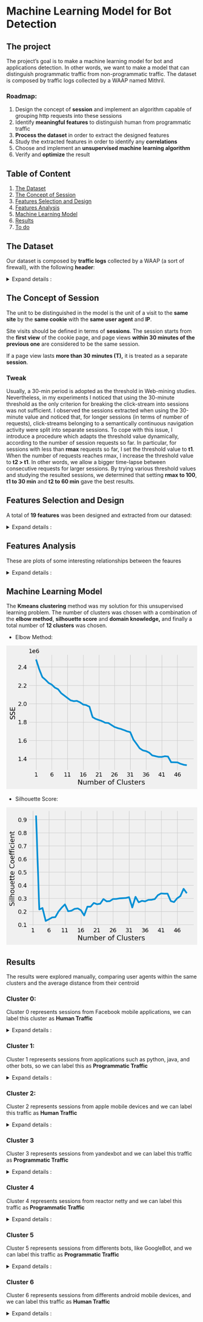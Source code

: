 # Machine Learning Model for Bot Detection

## The project
The project’s goal is to make a machine learning model for bot and applications detection. In other words, we want to make a model that can distinguish programmatic traffic from non-programmatic traffic. The dataset is composed by traffic logs collected by a WAAP named Mithril.

### Roadmap:

1. Design the concept of **session** and implement an algorithm capable of grouping http requests into these sessions
2. Identify **meaningful features** to distinguish human from programmatic traffic
3. **Process the dataset** in order to extract the designed features
4. Study the extracted features in order to identify any **correlations** 
5. Choose and implement an **unsupervised machine learning algorithm**
6. Verify and **optimize** the result 


## Table of Content

1. [The Dataset](#the-dataset)
2. [The Concept of Session](#the-concept-of-session)
3. [Features Selection and Design](#features-selection-and-design)
4. [Features Analysis](#features-analysis)
5. [Machine Learning Model](#machine-learning-model)
6. [Results](#results)
7. [To do]()


## The Dataset

Our dataset is composed by <b>traffic logs</b> collected by a WAAP (a sort of firewall), with the following <b>header</b>:
<details> 

<summary>  Expand details : </summary>


* **Timestamp** - The log's timestamp
  - *for example* Mar 24, 2023 @ 17:07:41.000
* **index** - Elastic search index
  - *for example* .ds-waap-logs-2023.03.23-000344
* **customer** - The name of the waap's customer
  - *for example* McDonald
* **Geoip.city_name** - The name of the client's city (ip)
  - *for example* Rome
* **Geoip.continent_name** - The name of the client's continent (ip)
  - *for example* Europe
* **Geoip.country_code2** - The country code of the client (ip)
  - *for example* IT
* **Geoip.country_name** - The country name of the client (ip)
  - *for example* Italy
* **Geoip.region_iso_code** - The iso_code of the client(ip)
  - *for example* IT-RM
* **Geoip.location** - The coordinates of the client (ip)
  - *for example* POINT(12.6843 56.1188)
* **Nodename** - The elasticsearch's node
  - *for example* ip-10-0-4-154.eu-central-1.compute.internal
* **Real_client_ip** - The client's ip
  - *for example* 134.30.168.24
* **service-id** - ID of a customer service
  - *for example* 54fd94af-c2b7-492a-bd6d-617f36bfd0b2

* **transaction.producer.components** - Components of the transaction producer
  - *for example* OWASP_CRS/3.4.0-dev
* **transaction.producer.secrules_engine** - Status of the security rules engine
  - *for example* Enabled
* **transaction.request.body** - Request body content
  - *for example* (empty)
* **transaction.request.headers_json** - Request headers in JSON format, 
  - *for example* {"user-agent": "Mozilla/5.0 (Windows NT 10.0; Win64; x64) AppleWebKit/537.36 (KHTML, like Gecko) Chrome/111.0.0.0 Safari/537.36", "X-Forwarded-Proto": "https", "sec-fetch-site": "same-site", "access-control-request-headers": "authorization,storecode", "accept": "/", "access-control-request-method": "GET", "origin": "blablabla.cloud.customername.it", "sec-fetch-mode": "cors", "X-Amzn-Trace-Id": "Root=1-641dcacd-65d99e7800477fab69c2742e", "Host": "blablablabla.cloud.customername.it", "X-Forwarded-Port": "443", "referer": "blablabla.cloud.customername.it/", "X-Forwarded-For": "44.243.254.234", "sec-fetch-dest": "empty", "accept-encoding": "gzip, deflate, br", "accept-language": "it-IT,it;q=0.9,en-US;q=0.8,en;q=0.7"}
* **transaction.request.headers_map.content-lenght** - Content length of the request headers map
  - *for example*: 593
* **transaction.request.headers_map_content-type** - Content type of the request headers map
  - *for example*: application/json
* **transaction.request.headers_map.host** - Host in the request headers
  - *for example*: blablabla.cloud.customer.it
* **transaction.request.headers_map.origin** - Origin in the request headers
  - *for example* -
* **transaction.request.headers_map.referer** - Referer in the request headers map
  - *for example* -
* **transaction.request.headers_map.user-agent** - User agent in the request headers
  -  *for example* Amazon-Route53-Health-Check-Service (ref 293dce71-3b67-498f-bd2c-4564e152a418; report amzn.to/1vsLAci)
* **transaction.request.headers_map.x-forwarded-for** - X-Forwarded-For in the request headers map
  - *for example* 44.253.252.234
* **transaction.request.headers_map.x-forwarded-port** - X-Forwarded-Port in the request headers map
  - *for example* 443
* **transaction.request.headers_map.x-forwarded-proto** - X-Forwarded-Proto in the request headers map
  - *for example* https
* **transaction.request.http_version** - HTTP version of the request
  - *for example* 1.1
* **transaction.request.method** - HTTP method of the request
  - *for example* GET
* **transaction.request.uri** - URI of the request
  - *for example* /v1/craftsmen?storeCode=001
* **transaction.request.uri_path** - Path of the URI in the request
  - *for example* /v1/craftsmen
* **transaction.response.body** - Response body content
  - *for example* (empty)
* **transaction.reponse.headers_json** - Response headers in JSON format, 
  - *for example* {"X-waap-Webapp-Group": "pub", "X-waap-Upstream-Latency": "5", "ETag": "W/\"2-vyGp6PvFi4sFtPoIWeDReyIC8\"", "Connection": "keep-alive", "X-Powered-By": "Express", "Content-Type": "application/json; charset=utf-8", "Content-Length": "2", "Date": "Fri, 24 Mar 2023 16:07:41 GMT", "X-waap-Proxy-Latency": "4", "Server": ""}
* **transactin.response.headers_map.content-encoding** - Content encoding in the response headers map
  - *for example* gzip
* **transaction.response.headers_map.content-lenght** - Content length in the response headers map
  - *for example* 96
* **transaction.response.headers_map.content-type** - Content type in the response headers map
  - *for example* application/json
* **transaction.response.headers_map.set-cookie** - Set-Cookie in the response headers map
  - *for example* -
* **transaction.response.headers_map.x-waap-cache** - X-waap-cache in the response headers map
  - *for example* hit
* **transaction.response.headers_map.x-waap-cache-key** - X-waap-cache-key in the response headers map
  - *for example* 6268d5b311ca5w45c2d5306d1f3f22f4
* **transaction.response.headers_map.x-waap-cache-type** - X-waap-cache-type in the response headers map
  - *for example* fresh
* **transaction.response.headers_map.x-waap-proxy-latency** - X-waap-proxy-latency in the response headers map
  - *for example* 34
* **transaction.response.headers_map.x-waap-response-latency** - X-waap-response-latency in the response headers map
  - *for example* 30
* **transaction.response.headers_map.x-waap-upstream-latency** - X-waap-upstream-latency in the response headers map
  - *for example* 966
* **transaction.response.headers.map.x-waap-webapp-group** - X-waap-webapp-group in the response headers map
  - *for example* pub
* **transaction.response.http_code** - HTTP status code of the response
  - *for example* 404
* **transaction.time_stamp** - Timestamp of the transaction
  - *for example* Fri Mar 24 17:07:38 2023
* **transaction.useragent.device** - Device information from the user agent
  - *for example* Other
* **transaction.useragent.family** - User agent family
  - *for example* Amazon-Route53-Health-Check-Service
* **transaction.useragent.os** - Operating system information from the user agent
  - *for example* Other
* **transaction.useragent.os_version** - Operating system version from the user agent
  - *for example* -
* **transaction.useragent.ua_string** - User agent string
  - *for example* Amazon-Route53-Health-Check-Service (ref 293dce71-3b67-498f-bd2c-4564e152a418; report amzn.to/1veLAci)
</details> 

## The Concept of Session
The unit to be distinguished in the model is the unit of a visit to the **same site** by the **same cookie** with the **same user agent** and **IP**. 

Site visits should be defined in terms of **sessions**. The session starts from the **first view** of the cookie page, and page views **within 30 minutes of the previous one** are considered to be the same session. 

If a page view lasts **more than 30 minutes (T),** it is treated as a separate **session**.

### Tweak
Usually, a 30-min period is adopted as the threshold in Web-mining studies. Nevertheless, in my experiments I noticed that using the 30-minute threshold as the only criterion for breaking the click-stream into sessions was not sufficient. I observed the sessions extracted when using the 30-minute value and noticed that, for longer sessions (in terms of number of requests), click-streams belonging to a semantically continuous navigation activity were split into separate sessions. To cope with this issue, I introduce a procedure which adapts the threshold value dynamically, according to the number of session requests so far. In particular, for sessions with less than **rmax** requests so far, I set the threshold value to **t1**. When the number of requests reaches rmax, I increase the threshold value to **t2 > t1**. In other words, we allow a bigger time-lapse between consecutive requests for larger sessions. By trying various threshold values and studying the resulted sessions, we determined that setting **rmax to 100**, **t1 to 30 min** and **t2 to 60 min** gave the best results. 


## Features Selection and Design
A total of <b>19 features</b> was been designed and extracted from our datased:
<details> 

<summary>  Expand details : </summary>

  * **userAgent**: The user agent of the user who made the request.
    - I adopted the **bag of words expression**, a general conversion process of text information
      ```
      Initial State：
      Mozilla/5.0 (Macintosh; Intel Mac OS X 10_14_4) AppleWebKit/605.1.15 (KHTML, like Gecko) Version/12.1
      Safari/605.1.15

      Transformed：
      mozilla / macintosh / intel / mac / os / x / applewebkit / khtml / like / gecko / version / safari
      ```
  * **noRequests**: The total number of requests (session lenght)
    - This value is obtained by counting the number of requests that compose the session
  
  * **volume**: The total volume of data sent to the client [KB]
    - This value is obtained by summing the volume transferred to the client in each request for each session
  
  * **avgVolume**: The average volume transferred to the client
  
  * **stDevVolume**: The standard deviation of the volume transferred to the client
  
  * **totalTime**: The session duration in seconds
    - This value is obtained by subtracting the timestamp of the most recent request from the least recent one
  
  * **avgTime**: The average time between requests
  
  * **stDevTime**: The standard deviation of the volume transferred to the client between requests
  
  * **Night**: The % of requests made between 2am to 6am (local time)
    - This value was obtained by a conversion of the timezone
  
  * **Repeated**: The reoccurence rate of file requests
  
  * **Error**: The % of requests with status >= 400
  
  * **GET**: The % of requests made with GET method
  
  * **POST**: The % of requests made with POST method
  
  * **OTHER**: The % of requests made with other methods
  
  * **Width**: The width of the traversal path in the url space
  * **Depth**: The depth of the traversal path in the url space
    - The **width and depth** attributes are computed by one string a representative graph based on the URI names of the requested pages. For example, if a session contains requests for the following pages, {/A, /A/B, /A/B/C}, then its width will be 1 and its depth will be 3. Basically, the width attribute measures the number of leaf nodes generated in the graph while the depth attribute measures the maximum depth of the tree(s) within the graph. Therefore, a session that contains requests for {/A, /A/B, /C, /D} will have a width of 3 and a depth of 2.
  
  * **nullReferrer**: The % of requests with referrer = "-"
  
  * **Image**: The % of images requested
  
  * **MaxSustainedClickRate**: The maximum number of clicks in a sliding window.
    - A **click** is a request for an HTML file. This feature corresponds to the maximum number of HTML requests achieved within a certain time-window inside a session. The intuition behind this is that there is an upper bound on the maximum number of clicks that a human can issue within some specific time-frame t, which is dictated by human factors. To capture this feature, we first set the time-frame value of t and then use a sliding window of time t over a given session in order to measure the maximum sustained click rate in that session. For example, if we set t to 12 s and find that the maximum number of clicks within some 12-s time-window inside that session is 36, we conclude that the maximum sustained click rate is 3 clicks per second. This indicates a robot-like rather than a human-like behavior. The sliding window approach starts from the first HTML request of a session and keeps a record of the maximum number of clicks within each window, sliding the window by one HTML request until we reach the last one of the given session. The maximum of all the clicks per window gives the value of this feature
</details> 

## Features Analysis
These are plots of some interesting relationships between the feaures
<details> 

<summary>  Expand details : </summary>
  
  * Distribution between **volume** and **number of requests**
    <center><img src="/img/volume-noreq.png" alt="volume vs number of requests"></center>
  
  * Distribution between **total_time** and **number of requests**
    <center><img src="/img/total_time-noreq.png" alt="total time vs number of requests"></center>
  
  * Distribution between **recurrence** and **number of requests**
    <center><img src="/img/recu-noreq.png" alt="recurrence vs number of requests"></center>
  
  * Distribution between **avgTime** and **total_time**
    <center><img src="/img/avgtime-totaltime.png" alt="average time vs total time"></center>
  
</details>

## Machine Learning Model

The **Kmeans clustering** method was my solution for this unsupervised learning problem. The number of clusters was chosen with a combination of the **elbow method**, **silhouette score** and **domain knowledge,** and finally a total number of **12 clusters** was chosen.

* Elbow Method:
 <center><img src="/img/Elbow.png" alt="elbow method"></center>
 
* Silhouette Score:
 <center><img src="/img/Silhouette.png" alt="Silhouette Score"></center>
 
## Results
The results were explored manually, comparing user agents within the same clusters and the average distance from their centroid

### Cluster 0:
Cluster 0 represents sessions from Facebook mobile applications, we can label this cluster as **Human Traffic**
<details> 

<summary>  Expand details : </summary>
  
* **User Agent** : mozilla / applewebkit / khtml / gecko / mobile / fban / fbios / fbav / fbbv / fbdv / fbmd / fbsn / fbsv / fbss / fbid / phone / fblc / qaau / fbop / fbrv

  - **Media Distanza** : 150.39

  - **Conteggio totale** : 1



* **User Agent** : mozilla / applewebkit / khtml / gecko / mobile / fban / fbios / fbdv / fbmd / fbsn / fbsv / fbss / fbid / phone / fblc / fbop

  - **Media Distanza** : 104.39

  - **Conteggio totale** : 2



* **User Agent** : mozilla / linux / android / build / huaweimed / applewebkit / khtml / like / gecko / version / chrome / mobile / safari / fban / fblc / fbav / fbdm / displaymetrics / density / width / height / scaleddensity / xdpi / ydpi / densitydpi / noncompatwidthpixels / noncompatheightpixels / noncompatdensity / noncompatdensitydpi / noncompatxdpi / noncompatydpi

  - **Media Distanza** : 291.64

  - **Conteggio totale** : 1
</details>


### Cluster 1:
Cluster 1 represents sessions from applications such as python, java, and other bots, so we can label this as **Programmatic Traffic**
<details> 

<summary>  Expand details : </summary>
  
* **User Agent** : apache / httpclient / java

  - **Media Distanza** : 22.11

  - **Conteggio totale** : 15



* **User Agent** : java / http / client

  - **Media Distanza** : 54.34

  - **Conteggio totale** : 2



* **User Agent** : linkedinbot / compatible / mozilla / apache / httpclient / http / linkedin

  - **Media Distanza** : 122.72

  - **Conteggio totale** : 1



* **User Agent** : mozilla / compatible / msie / windows / trident / slcc / media / center / cmdtdfjs / wbxapp / zoom

  - **Media Distanza** : 216.21

  - **Conteggio totale** : 1



* **User Agent** : mozilla / windows / applewebkit / khtml / like / gecko / chrome / safari / edition / campaign

  - **Media Distanza** : 123.64

  - **Conteggio totale** : 1



* **User Agent** : python / aiohttp

  - **Media Distanza** : 94.96

  - **Conteggio totale** : 1



* **User Agent** : python / requests

  - **Media Distanza** : 56.25

  - **Conteggio totale** : 4



* **User Agent** : zoominfobot / zoominfobot / zoominfo

  - **Media Distanza** : 123.63

  - **Conteggio totale** : 1
  
  </details>
  
### Cluster 2:
Cluster 2 represents sessions from apple mobile devices and we can label this traffic as **Human Traffic**
<details> 

<summary>  Expand details : </summary>
  
* **User Agent**: mozilla / applewebkit / khtml / gecko / crios / mobile / safari
  - **Media Distanza**: 13.66
  - **Conteggio totale**: 42

* **User Agent**: mozilla / applewebkit / khtml / gecko / edgios / version / mobile / safari
  - **Media Distanza**: 62.43
  - **Conteggio totale**: 2

* **User Agent**: mozilla / applewebkit / khtml / gecko / mobile
  - **Media Distanza**: 4.47
  - **Conteggio totale**: 25

* **User Agent**: mozilla / applewebkit / khtml / gecko / mobile / safari
  - **Media Distanza**: 4.30
  - **Conteggio totale**: 43

* **User Agent**: mozilla / applewebkit / khtml / gecko / version / mobile / safari
  - **Media Distanza**: 3.82
  - **Conteggio totale**: 621

* **User Agent**: mozilla / ipad / applewebkit / khtml / gecko / crios / mobile / safari
  - **Media Distanza**: 33.81
  - **Conteggio totale**: 1

* **User Agent**: mozilla / ipad / applewebkit / khtml / gecko / mobile
  - **Media Distanza**: 31.40
  - **Conteggio totale**: 1

* **User Agent**: mozilla / ipad / applewebkit / khtml / gecko / mobile / safari
  - **Media Distanza**: 31.30
  - **Conteggio totale**: 3

* **User Agent**: mozilla / ipad / applewebkit / khtml / gecko / version / mobile / safari
  - **Media Distanza**: 31.15
  - **Conteggio totale**: 3

* **User Agent**: mozilla / macintosh / intel / applewebkit / khtml / like / gecko
  - **Media Distanza**: 7.73
  - **Conteggio totale**: 5

* **User Agent**: mozilla / macintosh / intel / applewebkit / khtml / like / gecko / chrome / safari
  - **Media Distanza**: 7.82
  - **Conteggio totale**: 113

* **User Agent**: mozilla / macintosh / intel / applewebkit / khtml / like / gecko / version / mobile / safari
  - **Media Distanza**: 6.23
  - **Conteggio totale**: 3

* **User Agent**: mozilla / macintosh / intel / applewebkit / khtml / like / gecko / version / safari
  - **Media Distanza**: 6.77
  - **Conteggio totale**: 124

* **User Agent**: mozilla / macintosh / intel / applewebkit / khtml / like / gecko / version / safari / applebot / http / apple / applebot
  - **Media Distanza**: 42.62
  - **Conteggio totale**: 8

* **User Agent**: mozilla / macintosh / intel / gecko / firefox
  - **Media Distanza**: 9.97
  - **Conteggio totale**: 20
  </details>
  
### Cluster 3
Cluster 3 represents sessions from yandexbot and we can label this traffic as **Programmatic Traffic**
<details> 

<summary>  Expand details : </summary>
  
* **User Agent** : mozilla / compatible / yandexbot / http / yandex / bots
  - **Media Distanza** : 5.91
  - **Conteggio totale** : 88

* **User Agent** : mozilla / compatible / yandexbot / http / yandex / bots / applewebkit / khtml / like / gecko / chrome
  - **Media Distanza** : 5.96
  - **Conteggio totale** : 7

* **User Agent** : mozilla / compatible / yandexrenderresourcesbot / http / yandex / bots / applewebkit / khtml / like / gecko / chrome
  - **Media Distanza** : 22.46
  - **Conteggio totale** : 16
</details>

### Cluster 4

Cluster 4 represents sessions from reactor netty and we can label this traffic as **Programmatic Traffic**
<details> 

<summary>  Expand details : </summary>
  
* **User Agent** : reactornetty / release

  - **Media Distanza** : 1.00

  - **Conteggio totale** : 11
 </details>
 
 
### Cluster 5

Cluster 5 represents sessions from differents bots, like GoogleBot, and we can label this traffic as **Programmatic Traffic**
<details> 

<summary>  Expand details : </summary>

**User Agent** : adsbot / google / http / google / adsbot / html
- **Media Distanza** : 31.02
- **Conteggio totale** : 9

**User Agent** : chrome / privacy / preserving / prefetch / proxy
- **Media Distanza** : 78.67
- **Conteggio totale** : 5

**User Agent** : dalvik / linux / android / build
- **Media Distanza** : 51.55
- **Conteggio totale** : 2

**User Agent** : dalvik / linux / android / huawei / build / huaweilyo
- **Media Distanza** : 102.85
- **Conteggio totale** : 1

**User Agent** : expanse / palo / alto / networks / company / searches / across / global / space / multiple / times / identify / customers / presences / internet / would / like / excluded / from / scans / please / send / addresses / domains / scaninfo / paloaltonetworks
- **Media Distanza** : 217.82
- **Conteggio totale** : 4

**User Agent** : facebookexternalhit / http / facebook / externalhit / uatext
- **Media Distanza** : 124.90
- **Conteggio totale** : 2

**User Agent** : googlebot / image
- **Media Distanza** : 33.86
- **Conteggio totale** : 4

**User Agent** : leroy / merlin / leroymerlin / festadelbricolage / build / alamofire
- **Media Distanza** : 9.55
- **Conteggio totale** : 185

**User Agent** : leroy / merlin / leroymerlin / festadelbricolage / build / alamofire / appioslmit
- **Media Distanza** : 21.14
- **Conteggio totale** : 1

**User Agent** : mozilla / applewebkit / khtml / gecko / version / safari / compatible / adsbot / google / http / google / mobile / adsbot / html
- **Media Distanza** : 31.45
- **Conteggio totale** : 1

**User Agent** : mozilla / applewebkit / khtml / like / gecko / compatible / googlebot / http / google / html / chrome / safari
- **Media Distanza** : 13.80
- **Conteggio totale** : 29

**User Agent** : mozilla / compatible / coccocbot / http / help / coccoc / searchengine
- **Media Distanza** : 62.37
- **Conteggio totale** : 3

**User Agent** : mozilla / compatible / coccocbot / image / http / help / coccoc / searchengine
- **Media Distanza** : 69.86
- **Conteggio totale** : 4

**User Agent** : mozilla / compatible / dotbot / https / opensiteexplorer / dotbot / help
- **Media Distanza** : 61.09
- **Conteggio totale** : 5

**User Agent** : mozilla / compatible / googlebot / http / google / html
- **Media Distanza** : 13.51
- **Conteggio totale** : 35

**User Agent** : mozilla / compatible / qwantify / https / qwant
- **Media Distanza** : 125.53
- **Conteggio totale** : 1

**User Agent** : mozilla / compatible / semrushbot / http / semrush / html
- **Media Distanza** : 42.17
- **Conteggio totale** : 9

**User Agent** : mozilla / compatible / seznambot / http / napoveda / seznam / seznambot / intro
- **Media Distanza** : 88.01
- **Conteggio totale** : 4

**User Agent** : mozilla / linux / android / build / applewebkit / khtml / like / gecko / chrome / mobile / safari / compatible / google / read / aloud / https / support / google / webmasters / answer
- **Media Distanza** : 62.16
- **Conteggio totale** : 10

**User Agent** : mozilla / linux / android / nexus / build / applewebkit / khtml / like / gecko / chrome / mobile / safari / compatible / googlebot / http / google / html
- **Media Distanza** : 18.52
- **Conteggio totale** : 44

**User Agent** : mozilla / linux / applewebkit / khtml / like / gecko / chrome / safari / pagerenderer / https / developers / google / snippet
- **Media Distanza** : 58.04
- **Conteggio totale** : 7

**User Agent** : mozilla / linux / netcast / applewebkit / khtml / like / gecko / chrome / safari / smarttv / colt
- **Media Distanza** : 152.99
- **Conteggio totale** : 1

**User Agent** : mozilla / windows / skypeuripreview / preview / skype / preview / microsoft
- **Media Distanza** : 159.18
- **Conteggio totale** : 1
  </details>
  
  
### Cluster 6

Cluster 6 represents sessions from differents android mobile devices, and we can label this traffic as **Human Traffic**
<details> 

<summary>  Expand details : </summary>

* **User Agent** : mithril / function / write

  - **Media Distanza** : 153.26

  - **Conteggio totale** : 1



* **User Agent** : mozilla / android / mobile / gecko / firefox

  - **Media Distanza** : 7.84

  - **Conteggio totale** : 14



* **User Agent** : mozilla / android / tablet / gecko / firefox

  - **Media Distanza** : 88.63

  - **Conteggio totale** : 1



* **User Agent** : mozilla / applewebkit / khtml / gecko / fxios / mobile / safari

  - **Media Distanza** : 62.57

  - **Conteggio totale** : 2



* **User Agent** : mozilla / applewebkit / khtml / gecko / mobile / appioslmit / leroy / merlin

  - **Media Distanza** : 19.92

  - **Conteggio totale** : 21



* **User Agent** : mozilla / applewebkit / khtml / like / gecko / chrome / safari

  - **Media Distanza** : 8.52

  - **Conteggio totale** : 1



* **User Agent** : mozilla / applewebkit / khtml / like / gecko / compatible / http / bing / chrome / safari

  - **Media Distanza** : 14.99

  - **Conteggio totale** : 69



* **User Agent** : mozilla / cros / applewebkit / khtml / like / gecko / chrome / safari

  - **Media Distanza** : 39.89

  - **Conteggio totale** : 5



* **User Agent** : mozilla / gecko / firefox

  - **Media Distanza** : 7.77

  - **Conteggio totale** : 3



* **User Agent** : mozilla / linux / android / applewebkit / khtml / like / gecko / chrome / mobile / safari

  - **Media Distanza** : 4.05

  - **Conteggio totale** : 924



* **User Agent** : mozilla / linux / android / applewebkit / khtml / like / gecko / chrome / mobile / safari / edga

  - **Media Distanza** : 28.08

  - **Conteggio totale** : 8



* **User Agent** : mozilla / linux / android / applewebkit / khtml / like / gecko / chrome / safari

  - **Media Distanza** : 3.55

  - **Conteggio totale** : 15



* **User Agent** : mozilla / linux / android / applewebkit / khtml / like / gecko / chrome / yabrowser / mobile / safari

  - **Media Distanza** : 88.36

  - **Conteggio totale** : 1



* **User Agent** : mozilla / linux / android / applewebkit / khtml / like / gecko / version / chrome / mobile / duckduckgo / safari

  - **Media Distanza** : 39.91

  - **Conteggio totale** : 1



* **User Agent** : mozilla / linux / android / applewebkit / khtml / like / gecko / version / chrome / mobile / safari

  - **Media Distanza** : 8.33

  - **Conteggio totale** : 1



* **User Agent** : mozilla / linux / android / armor / applewebkit / khtml / like / gecko / chrome / mobile / safari

  - **Media Distanza** : 88.39

  - **Conteggio totale** : 1



* **User Agent** : mozilla / linux / android / asus / applewebkit / khtml / like / gecko / chrome / mobile / safari

  - **Media Distanza** : 51.08

  - **Conteggio totale** : 3



* **User Agent** : mozilla / linux / android / build / applewebkit / khtml / like / gecko / chrome / mobile / safari

  - **Media Distanza** : 7.17

  - **Conteggio totale** : 1



* **User Agent** : mozilla / linux / android / build / applewebkit / khtml / like / gecko / version / chrome / mobile / safari

  - **Media Distanza** : 6.57

  - **Conteggio totale** : 3



* **User Agent** : mozilla / linux / android / build / applewebkit / khtml / like / gecko / version / chrome / mobile / safari / fbav

  - **Media Distanza** : 26.23

  - **Conteggio totale** : 8



* **User Agent** : mozilla / linux / android / build / applewebkit / khtml / like / gecko / version / chrome / mobile / safari / leroy / merlin / appandroidlmit

  - **Media Distanza** : 9.15

  - **Conteggio totale** : 64



* **User Agent** : mozilla / linux / android / build / applewebkit / khtml / like / gecko / version / chrome / mobile / safari / xiaomi / miuibrowser

  - **Media Distanza** : 17.65

  - **Conteggio totale** : 1



* **User Agent** : mozilla / linux / android / build / applewebkit / khtml / like / gecko / version / chrome / mobile / safari / xiaomi / miuibrowser / swan / mibrowser

  - **Media Distanza** : 126.13

  - **Conteggio totale** : 1



* **User Agent** : mozilla / linux / android / build / huaweiane / applewebkit / khtml / like / gecko / version / chrome / mobile / safari

  - **Media Distanza** : 88.53

  - **Conteggio totale** : 1



* **User Agent** : mozilla / linux / android / build / huaweimar / applewebkit / khtml / like / gecko / version / chrome / mobile / safari / leroy / merlin / appandroidlmit

  - **Media Distanza** : 88.77

  - **Conteggio totale** : 1



* **User Agent** : mozilla / linux / android / build / huaweipra / applewebkit / khtml / like / gecko / chrome / mobile / safari

  - **Media Distanza** : 62.94

  - **Conteggio totale** : 2



* **User Agent** : mozilla / linux / android / hmscore / applewebkit / khtml / like / gecko / chrome / huaweibrowser / mobile / safari

  - **Media Distanza** : 72.16

  - **Conteggio totale** : 1



* **User Agent** : mozilla / linux / android / hmscore / gmscore / applewebkit / khtml / like / gecko / chrome / huaweibrowser / mobile / safari

  - **Media Distanza** : 95.42

  - **Conteggio totale** : 2



* **User Agent** : mozilla / linux / android / huawei / applewebkit / khtml / like / gecko / chrome / mobile / safari

  - **Media Distanza** : 13.86

  - **Conteggio totale** : 2



* **User Agent** : mozilla / linux / android / kfonwi / applewebkit / khtml / gecko / silk / chrome / safari

  - **Media Distanza** : 124.94

  - **Conteggio totale** : 1



* **User Agent** : mozilla / linux / android / lenovo / applewebkit / khtml / like / gecko / chrome / safari

  - **Media Distanza** : 51.06

  - **Conteggio totale** : 3



* **User Agent** : mozilla / linux / android / lite / applewebkit / khtml / like / gecko / chrome / mobile / safari

  - **Media Distanza** : 25.65

  - **Conteggio totale** : 1



* **User Agent** : mozilla / linux / android / lite / applewebkit / khtml / like / gecko / chrome / mobile / safari / edga

  - **Media Distanza** : 37.89

  - **Conteggio totale** : 1



* **User Agent** : mozilla / linux / android / lite / build / applewebkit / khtml / like / gecko / version / chrome / mobile / safari / xiaomi / miuibrowser

  - **Media Distanza** : 30.98

  - **Conteggio totale** : 3



* **User Agent** : mozilla / linux / android / midnight / applewebkit / khtml / like / gecko / chrome / mobile / safari

  - **Media Distanza** : 88.38

  - **Conteggio totale** : 1



* **User Agent** : mozilla / linux / android / moto / applewebkit / khtml / like / gecko / chrome / mobile / safari

  - **Media Distanza** : 25.64

  - **Conteggio totale** : 8



* **User Agent** : mozilla / linux / android / moto / build / rons / applewebkit / khtml / like / gecko / chrome / mobile / safari

  - **Media Distanza** : 92.06

  - **Conteggio totale** : 1



* **User Agent** : mozilla / linux / android / moto / plus / applewebkit / khtml / like / gecko / chrome / mobile / safari

  - **Media Distanza** : 44.24

  - **Conteggio totale** : 2



* **User Agent** : mozilla / linux / android / moto / power / applewebkit / khtml / like / gecko / chrome / mobile / safari

  - **Media Distanza** : 91.95

  - **Conteggio totale** : 1



* **User Agent** : mozilla / linux / android / motorola / edge / lite / applewebkit / khtml / like / gecko / chrome / mobile / safari

  - **Media Distanza** : 69.37

  - **Conteggio totale** : 1



* **User Agent** : mozilla / linux / android / motorola / edge / plus / applewebkit / khtml / like / gecko / chrome / mobile / safari

  - **Media Distanza** : 73.92

  - **Conteggio totale** : 1



* **User Agent** : mozilla / linux / android / motorola / razr / applewebkit / khtml / like / gecko / chrome / mobile / safari

  - **Media Distanza** : 102.01

  - **Conteggio totale** : 1



* **User Agent** : mozilla / linux / android / nokia / applewebkit / khtml / like / gecko / chrome / mobile / safari

  - **Media Distanza** : 62.53

  - **Conteggio totale** : 1



* **User Agent** : mozilla / linux / android / note / build / applewebkit / khtml / like / gecko / version / chrome / mobile / safari / leroy / merlin / appandroidlmit

  - **Media Distanza** : 14.09

  - **Conteggio totale** : 2



* **User Agent** : mozilla / linux / android / note / lite / applewebkit / khtml / like / gecko / chrome / mobile / safari

  - **Media Distanza** : 30.18

  - **Conteggio totale** : 1



* **User Agent** : mozilla / linux / android / note / lite / build / applewebkit / khtml / like / gecko / version / chrome / mobile / safari / leroy / merlin / appandroidlmit

  - **Media Distanza** : 29.09

  - **Conteggio totale** : 1



* **User Agent** : mozilla / linux / android / note / lite / build / applewebkit / khtml / like / gecko / version / chrome / mobile / safari / xiaomi / miuibrowser

  - **Media Distanza** : 32.80

  - **Conteggio totale** : 1



* **User Agent** : mozilla / linux / android / oneplus / applewebkit / khtml / like / gecko / chrome / mobile / safari

  - **Media Distanza** : 31.35

  - **Conteggio totale** : 5



* **User Agent** : mozilla / linux / android / oneplus / build / applewebkit / khtml / like / gecko / version / chrome / mobile / safari

  - **Media Distanza** : 31.91

  - **Conteggio totale** : 1



* **User Agent** : mozilla / linux / android / oneplus / build / applewebkit / khtml / like / gecko / version / chrome / mobile / safari / leroy / merlin / appandroidlmit

  - **Media Distanza** : 32.60

  - **Conteggio totale** : 1



* **User Agent** : mozilla / linux / android / pixel / applewebkit / khtml / like / gecko / chrome / mobile / safari

  - **Media Distanza** : 33.49

  - **Conteggio totale** : 6



* **User Agent** : mozilla / linux / android / poco / build / applewebkit / khtml / like / gecko / version / chrome / mobile / safari / xiaomi / miuibrowser

  - **Media Distanza** : 64.89

  - **Conteggio totale** : 1



* **User Agent** : mozilla / linux / android / redmi / applewebkit / khtml / like / gecko / chrome / mobile / safari

  - **Media Distanza** : 11.08

  - **Conteggio totale** : 1



* **User Agent** : mozilla / linux / android / redmi / build / applewebkit / khtml / like / gecko / version / chrome / mobile / safari / xiaomi / miuibrowser

  - **Media Distanza** : 20.71

  - **Conteggio totale** : 4



* **User Agent** : mozilla / linux / android / redmi / note / applewebkit / khtml / like / gecko / chrome / mobile / safari

  - **Media Distanza** : 15.61

  - **Conteggio totale** : 19



* **User Agent** : mozilla / linux / android / redmi / note / applewebkit / khtml / like / gecko / chrome / mobile / safari / edga

  - **Media Distanza** : 31.87

  - **Conteggio totale** : 1



* **User Agent** : mozilla / linux / android / redmi / note / build / applewebkit / khtml / like / gecko / version / chrome / mobile / safari / fbav

  - **Media Distanza** : 30.26

  - **Conteggio totale** : 2



* **User Agent** : mozilla / linux / android / redmi / note / build / applewebkit / khtml / like / gecko / version / chrome / mobile / safari / leroy / merlin / appandroidlmit

  - **Media Distanza** : 17.60

  - **Conteggio totale** : 1



* **User Agent** : mozilla / linux / android / redmi / note / build / applewebkit / khtml / like / gecko / version / chrome / mobile / safari / xiaomi / miuibrowser

  - **Media Distanza** : 23.42

  - **Conteggio totale** : 19



* **User Agent** : mozilla / linux / android / redmi / plus / build / applewebkit / khtml / like / gecko / version / chrome / mobile / safari / xiaomi / miuibrowser

  - **Media Distanza** : 41.62

  - **Conteggio totale** : 1



* **User Agent** : mozilla / linux / android / samsung / applewebkit / khtml / like / gecko / samsungbrowser / chrome / mobile / safari

  - **Media Distanza** : 7.91

  - **Conteggio totale** : 238



* **User Agent** : mozilla / linux / android / samsung / applewebkit / khtml / like / gecko / samsungbrowser / chrome / safari

  - **Media Distanza** : 7.92

  - **Conteggio totale** : 6



* **User Agent** : mozilla / linux / android / samsung / bxxs / applewebkit / khtml / like / gecko / samsungbrowser / chrome / mobile / safari

  - **Media Distanza** : 62.83

  - **Conteggio totale** : 2



* **User Agent** : mozilla / linux / android / samsung / bxxu / applewebkit / khtml / like / gecko / samsungbrowser / chrome / mobile / safari

  - **Media Distanza** : 30.39

  - **Conteggio totale** : 7



* **User Agent** : mozilla / linux / android / samsung / bxxu / ewch / applewebkit / khtml / like / gecko / samsungbrowser / chrome / mobile / safari

  - **Media Distanza** : 93.34

  - **Conteggio totale** : 1



* **User Agent** : mozilla / linux / android / samsung / bxxu / hwce / applewebkit / khtml / like / gecko / samsungbrowser / chrome / mobile / safari

  - **Media Distanza** : 93.34

  - **Conteggio totale** : 1



* **User Agent** : mozilla / linux / android / samsung / fnxxs / applewebkit / khtml / like / gecko / samsungbrowser / chrome / mobile / safari

  - **Media Distanza** : 51.46

  - **Conteggio totale** : 3



* **User Agent** : mozilla / linux / android / samsung / fxxsghwc / applewebkit / khtml / like / gecko / samsungbrowser / chrome / mobile / safari

  - **Media Distanza** : 88.67

  - **Conteggio totale** : 1



* **User Agent** : mozilla / linux / android / samsung / fxxu / applewebkit / khtml / like / gecko / samsungbrowser / chrome / mobile / safari

  - **Media Distanza** : 88.60

  - **Conteggio totale** : 1



* **User Agent** : mozilla / linux / android / samsung / fxxubcsi / applewebkit / khtml / like / gecko / samsungbrowser / chrome / mobile / safari

  - **Media Distanza** : 88.62

  - **Conteggio totale** : 1



* **User Agent** : mozilla / linux / android / samsung / fxxuhfvg / applewebkit / khtml / like / gecko / samsungbrowser / chrome / mobile / safari

  - **Media Distanza** : 62.86

  - **Conteggio totale** : 2



* **User Agent** : mozilla / linux / android / samsung / gxxs / applewebkit / khtml / like / gecko / samsungbrowser / chrome / mobile / safari

  - **Media Distanza** : 62.90

  - **Conteggio totale** : 2



* **User Agent** : mozilla / linux / android / xiaomi / build / applewebkit / khtml / like / gecko / version / chrome / mobile / safari / xiaomi / miuibrowser

  - **Media Distanza** : 22.20

  - **Conteggio totale** : 3



* **User Agent** : mozilla / linux / applewebkit / khtml / like / gecko / chrome / safari

  - **Media Distanza** : 4.93

  - **Conteggio totale** : 36



* **User Agent** : mozilla / linux / applewebkit / khtml / like / gecko / chrome / safari / xiaomi / miuibrowser

  - **Media Distanza** : 16.89

  - **Conteggio totale** : 2



* **User Agent** : mozilla / linux / applewebkit / khtml / like / gecko / samsungbrowser / chrome / safari

  - **Media Distanza** : 6.00

  - **Conteggio totale** : 2



* **User Agent** : mozilla / linux / gecko / firefox

  - **Media Distanza** : 7.72

  - **Conteggio totale** : 5



* **User Agent** : mozilla / smart / linux / tizen / applewebkit / khtml / like / gecko / chrome / safari

  - **Media Distanza** : 124.96

  - **Conteggio totale** : 1



* **User Agent** : mozilla / ubuntu / linux / gecko / firefox

  - **Media Distanza** : 37.18

  - **Conteggio totale** : 6



* **User Agent** : mozilla / windows / applewebkit / khtml / like / gecko / chrome / safari

  - **Media Distanza** : 4.26

  - **Conteggio totale** : 1771



* **User Agent** : mozilla / windows / applewebkit / khtml / like / gecko / chrome / safari / atcontent

  - **Media Distanza** : 88.39

  - **Conteggio totale** : 1



* **User Agent** : mozilla / windows / applewebkit / khtml / like / gecko / chrome / safari / edge

  - **Media Distanza** : 40.44

  - **Conteggio totale** : 2



* **User Agent** : mozilla / windows / applewebkit / khtml / like / gecko / chrome / safari / trailer

  - **Media Distanza** : 88.36

  - **Conteggio totale** : 1



* **User Agent** : mozilla / windows / applewebkit / khtml / like / gecko / chrome / safari / unique

  - **Media Distanza** : 88.37

  - **Conteggio totale** : 1



* **User Agent** : mozilla / windows / applewebkit / khtml / like / gecko / compatible / ezndno / chrome / safari

  - **Media Distanza** : 51.32

  - **Conteggio totale** : 3



* **User Agent** : mozilla / windows / gecko / firefox

  - **Media Distanza** : 7.87

  - **Conteggio totale** : 185



* **User Agent** : mozilla / windows / gecko / firefox / ggpht / googleimageproxy

  - **Media Distanza** : 38.64

  - **Conteggio totale** : 11



* **User Agent** : mozilla / windows / gecko / firefox / likewise

  - **Media Distanza** : 62.88

  - **Conteggio totale** : 2



* **User Agent** : mozilla / windows / trident / lcte / like / gecko

  - **Media Distanza** : 96.91

  - **Conteggio totale** : 1



* **User Agent** : mozilla / windows / trident / like / gecko

  - **Media Distanza** : 39.84

  - **Conteggio totale** : 1



* **User Agent** : mozilla / winnt

  - **Media Distanza** : 88.66

  - **Conteggio totale** : 1




 
#to do


